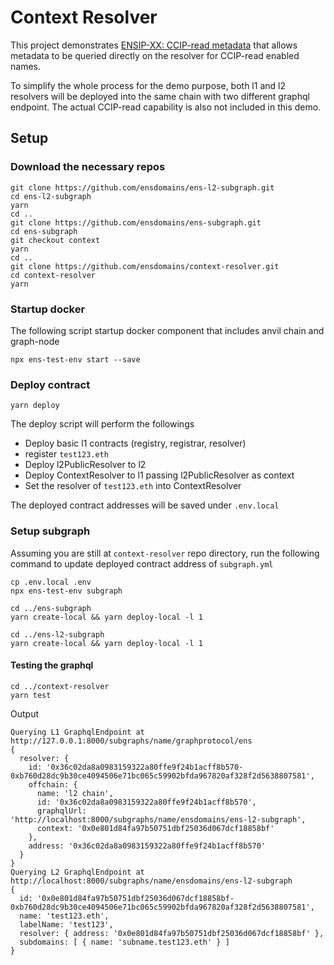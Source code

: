 # Context Resolver

This project demonstrates [ENSIP-XX: CCIP-read metadata](https://github.com/ensdomains/docs/blob/d8eac7e0357fb9bb1062925409c2edfd3d42572a/ens-improvement-proposals/ensip-xx-ccip-metadata.md) that allows metadata to be queried directly on the resolver for CCIP-read enabled names.

To simplify the whole process for the demo purpose, both l1 and l2 resolvers will be deployed into the same chain with two different graphql endpoint.
The actual CCIP-read capability is also not included in this demo.

## Setup

### Download the necessary repos

```
git clone https://github.com/ensdomains/ens-l2-subgraph.git
cd ens-l2-subgraph
yarn
cd ..
git clone https://github.com/ensdomains/ens-subgraph.git
cd ens-subgraph
git checkout context
yarn
cd ..
git clone https://github.com/ensdomains/context-resolver.git
cd context-resolver
yarn
```

### Startup docker

The following script startup docker component that includes anvil chain and graph-node

```
npx ens-test-env start --save
```

### Deploy contract

```
yarn deploy
```

The deploy script will perform the followings

- Deploy basic l1 contracts (registry, registrar, resolver)
- register `test123.eth`
- Deploy l2PublicResolver to l2
- Deploy ContextResolver to l1 passing l2PublicResolver as context
- Set the resolver of `test123.eth` into ContextResolver

The deployed contract addresses will be saved under `.env.local`

### Setup subgraph

Assuming you are still at `context-resolver` repo directory, run the following command to update deployed contract address of `subgraph.yml`

```
cp .env.local .env
npx ens-test-env subgraph
```

```
cd ../ens-subgraph
yarn create-local && yarn deploy-local -l 1
```

```
cd ../ens-l2-subgraph
yarn create-local && yarn deploy-local -l 1
```

#### Testing the graphql

```
cd ../context-resolver
yarn test
```

Output

```
Querying L1 GraphqlEndpoint at http://127.0.0.1:8000/subgraphs/name/graphprotocol/ens
{
  resolver: {
    id: '0x36c02da8a0983159322a80ffe9f24b1acff8b570-0xb760d28dc9b30ce4094506e71bc065c59902bfda967820af328f2d5638807581',
    offchain: {
      name: 'l2 chain',
      id: '0x36c02da8a0983159322a80ffe9f24b1acff8b570',
      graphqlUrl: 'http://localhost:8000/subgraphs/name/ensdomains/ens-l2-subgraph',
      context: '0x0e801d84fa97b50751dbf25036d067dcf18858bf'
    },
    address: '0x36c02da8a0983159322a80ffe9f24b1acff8b570'
  }
}
Querying L2 GraphqlEndpoint at http://localhost:8000/subgraphs/name/ensdomains/ens-l2-subgraph
{
  id: '0x0e801d84fa97b50751dbf25036d067dcf18858bf-0xb760d28dc9b30ce4094506e71bc065c59902bfda967820af328f2d5638807581',
  name: 'test123.eth',
  labelName: 'test123',
  resolver: { address: '0x0e801d84fa97b50751dbf25036d067dcf18858bf' },
  subdomains: [ { name: 'subname.test123.eth' } ]
}
```
